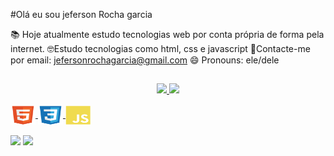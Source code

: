    #Olá eu sou jeferson Rocha garcia
   
   📚 Hoje atualmente estudo tecnologias web por conta própria de forma pela internet.
   🤓Estudo tecnologias como html, css e javascript 
   📧Contacte-me por email: jefersonrochagarcia@gmail.com
   😄 Pronouns: ele/dele
##
<div align="center">
  <a href="https://github.com/rafaballerini">
  <img height="180em" src="https://github-readme-stats.vercel.app/api?username=jefersonrochagarcia&show_icons=true&theme=dark&include_all_commits=true&count_private=true"/>
  <img height="180em" src="https://github-readme-stats.vercel.app/api/top-langs/?username=jefersonrochagarcia&layout=compact&langs_count=7&theme=dark"/>
</div>
<div style="display: inline_block"><br>
  
  <img align="center" alt="Rafa-HTML" height="30" width="40" src="https://raw.githubusercontent.com/devicons/devicon/master/icons/html5/html5-original.svg">
  <img align="center" alt="Rafa-CSS" height="30" width="40" src="https://raw.githubusercontent.com/devicons/devicon/master/icons/css3/css3-original.svg">
  <img align="center" alt="Rafa-Js" height="30" width="40" src="https://raw.githubusercontent.com/devicons/devicon/master/icons/javascript/javascript-plain.svg"> 
 
</div><br>
<div>
     <a href="https://www.linkedin.com/in/devjeferson/" target="_blank"><img src="https://img.shields.io/badge/-LinkedIn-%230077B5?style=for-the-badge&logo=linkedin&logoColor=white" target="_blank"></a>  <a href = "mailto:jefersonrochagarcia@gmail.com"><img src="https://img.shields.io/badge/-Gmail-%23333?style=for-the-badge&logo=gmail&logoColor=white" target="_blank"></a>
     

</div>
